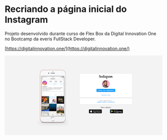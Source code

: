 # Recriando a página inicial do Instagram

Projeto desenvolvido durante curso de Flex Box da Digital Innovation One no Bootcamp da everis FullStack Developer.

[https://digitalinnovation.one/](https://digitalinnovation.one/)

![Imagem de login da cópia do Instagram logado na conta de Rafael Santos](./img/Untitled.png)